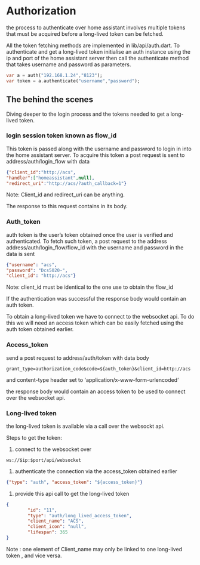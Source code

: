 # Authorization

the process to authenticate over home assistant involves multiple tokens that must be acquired before a long-lived token can be fetched.

All the token fetching methods are implemented in lib/api/auth.dart. To authenticate and get a long-lived token initialise an auth instance using the ip and port of the home assistant server then call the authenticate method that takes username and password as parameters.

```dart
var a = auth("192.168.1.24","8123");
var token = a.authenticate("username","password");
```

## The behind the scenes

Diving deeper to the login process and the tokens needed to get a long-lived token.

### login session token known as flow_id

This token is passed along with the username and password to login in into the home assistant server. To acquire this token a post request is sent to address/auth/login_flow with data 

```json
{"client_id":"http://acs",
"handler":["homeassistant",null], 
"redirect_uri":"http://acs/?auth_callback=1"}
```

Note: Client_id and redirect_uri can be anything. 

The response to this request contains in its body.

### Auth_token

auth token is the user’s token obtained once the user is verified and authenticated. To fetch such token, a post request to the address address/auth/login_flow/flow_id with the username and password in the data is sent 

```json
{"username": "acs",
"password": "Dcs5020-",
"client_id": "http://acs"}
```

Note: client_id must be identical to the one use to obtain the flow_id

If the authentication was successful the response body would contain an auth token.

To obtain a long-lived token we have to connect to the websocket api. To do this we will need an access token which can be easily fetched using the auth token obtained earlier.

### Access_token

send a post request to address/auth/token with data body 

```
grant_type=authorization_code&code=${auth_token}&client_id=http://acs
```

and content-type header set to 'application/x-www-form-urlencoded’

the response body would contain an access token to be used to connect over the websocket api.

### Long-lived token

the long-lived token is available via a call over the websockt api. 

Steps to get the token:

1. connect to the websocket over 

```
ws://$ip:$port/api/websocket
```

1. authenticate the connection via the access_token obtained earlier 

```json
{"type": "auth", "access_token": "${access_token}"}
```

1. provide this api call to get the long-lived token 

```json
{
        "id": "11",
        "type": "auth/long_lived_access_token",
        "client_name": "ACS",
        "client_icon": "null",
        "lifespan": 365
}
```

Note : one element of Client_name may only be linked to one long-lived token , and vice versa.